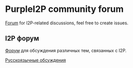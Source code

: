 # PurpleI2P community forum

[Forum](https://github.com/PurpleI2P/PurpleI2P/issues) for I2P-related 
discussions, feel free to create issues.

## I2P форум

[Форум](https://github.com/PurpleI2P/PurpleI2P/issues) для обсуждения различных
 тем, связанных с I2P.

[Русскоязычные обсуждения](https://github.com/PurpleI2P/PurpleI2P/labels/ru)
